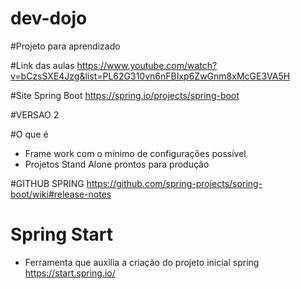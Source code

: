 # dev-dojo

#Projeto para aprendizado

#Link das aulas
https://www.youtube.com/watch?v=bCzsSXE4Jzg&list=PL62G310vn6nFBIxp6ZwGnm8xMcGE3VA5H

#Site Spring Boot
https://spring.io/projects/spring-boot

#VERSAO
 2
 
 #O que é
 - Frame work com o mínimo de configurações possível
 - Projetos Stand Alone prontos para produção


#GITHUB SPRING
https://github.com/spring-projects/spring-boot/wiki#release-notes

# Spring Start 
* Ferramenta que auxilia a criação do projeto inicial spring
https://start.spring.io/
